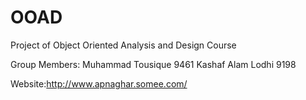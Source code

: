 # OOAD
Project of Object Oriented Analysis and Design Course

Group Members:
Muhammad Tousique 9461
Kashaf Alam Lodhi 9198

Website:http://www.apnaghar.somee.com/

